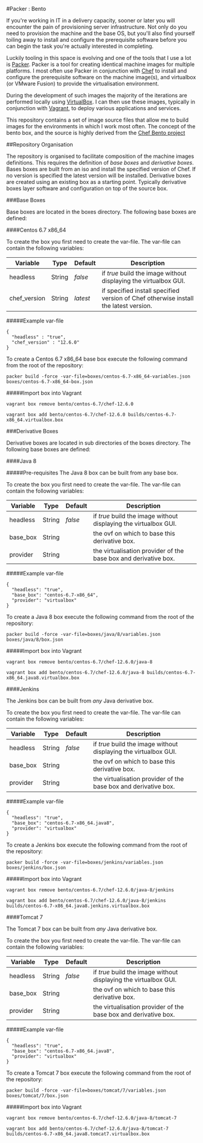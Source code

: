 
#Packer : Bento

If you're working in IT in a delivery capacity, sooner or later you will encounter the pain of provisioning server infrastructure.  Not only do you need to provision the machine and the base OS, but you'll also find yourself toiling away to install and configure the prerequisite software before you can begin the task you're actually interested in completing. 

Luckily tooling in this space is evolving and one of the tools that I use a lot is [Packer](https://www.packer.io).  Packer is a tool for creating identical machine images for multiple platforms.  I most often use Packer in conjunction with [Chef](https://www.chef.io/) to install and configure the prerequisite software on the machine image(s), and virtualbox (or VMware Fusion) to provide the virtualisation environment.

During the development of such images the majority of the iterations are performed locally using [VirtualBox](https://www.virtualbox.org/).  I can then use these images, typically in conjunction with [Vagrant](https://www.vagrantup.com/), to deploy various applications and services.

This repository contains a set of image source files that allow me to build images for the environments in which I work most often.  The concept of the bento box, and the source is highly derived from the [Chef Bento project](https://github.com/chef/bento)

##Repository Organisation

The repository is organised to facilitate composition of the machine images definitions.  This requires the definition of *base boxes* and *derivative boxes*.  Bases boxes are built from an iso and install the specified version of Chef.  If no version is specified the latest version will be installed.  Derivative boxes are created using an existing box as a starting point.  Typically derivative boxes layer software and configuration on top of the source box.

###Base Boxes

Base boxes are located in the boxes directory.  The following base boxes are defined:

####Centos 6.7 x86_64

To create the box you first need to create the var-file.  The var-file can contain the following variables:

| Variable | Type 			| Default | Description |
| -------- | ----- 			| ------- | ----------- |
| headless | String 		| *false* | if *true* build the image without displaying the virtualbox GUI. |
| chef_version | String 	| *latest* | if specified install specified version of Chef otherwise install the latest version. |

#####Example var-file

```
{
  "headless" : "true",
  "chef_version" : "12.6.0"
}
```

To create a Centos 6.7 x86_64 base box execute the following command from the root of the repository:

```
packer build -force -var-file=boxes/centos-6.7-x86_64-variables.json boxes/centos-6.7-x86_64-box.json
```

#####Import box into Vagrant

```
vagrant box remove bento/centos-6.7/chef-12.6.0

vagrant box add bento/centos-6.7/chef-12.6.0 builds/centos-6.7-x86_64.virtualbox.box
```

###Derivative Boxes

Derivative boxes are located in sub directories of the boxes directory.  The following base boxes are defined:

####Java 8

#####Pre-requisites
The Java 8 box can be built from any base box.

To create the box you first need to create the var-file.  The var-file can contain the following variables:

| Variable | Type 			| Default | Description |
| -------- | ----- 			| ------- | ----------- |
| headless | String 		| *false* | if *true* build the image without displaying the virtualbox GUI. |
| base_box | String 	|  | the ovf on which to base this derivative box. |
| provider | String 	| | the virtualisation provider of the base box and derivative box. |


#####Example var-file

```
{
  "headless": "true",
  "base_box": "centos-6.7-x86_64",
  "provider": "virtualbox"
}
```

To create a Java 8 box execute the following command from the root of the repository:

```
packer build -force -var-file=boxes/java/8/variables.json boxes/java/8/box.json
```

#####Import box into Vagrant

```
vagrant box remove bento/centos-6.7/chef-12.6.0/java-8

vagrant box add bento/centos-6.7/chef-12.6.0/java-8 builds/centos-6.7-x86_64.java8.virtualbox.box
```

####Jenkins

The Jenkins box can be built from *any* Java derivative box.

To create the box you first need to create the var-file.  The var-file can contain the following variables:

| Variable | Type 			| Default | Description |
| -------- | ----- 			| ------- | ----------- |
| headless | String 		| *false* | if *true* build the image without displaying the virtualbox GUI. |
| base_box | String 	|  | the ovf on which to base this derivative box. |
| provider | String 	| | the virtualisation provider of the base box and derivative box. |

#####Example var-file

```
{
  "headless": "true",
  "base_box": "centos-6.7-x86_64.java8",
  "provider": "virtualbox"
}
```

To create a Jenkins box execute the following command from the root of the repository:

```
packer build -force -var-file=boxes/jenkins/variables.json boxes/jenkins/box.json
```

#####Import box into Vagrant

```
vagrant box remove bento/centos-6.7/chef-12.6.0/java-8/jenkins

vagrant box add bento/centos-6.7/chef-12.6.0/java-8/jenkins builds/centos-6.7-x86_64.java8.jenkins.virtualbox.box
```

####Tomcat 7

The Tomcat 7 box can be built from *any* Java derivative box.

To create the box you first need to create the var-file.  The var-file can contain the following variables:

| Variable | Type 			| Default | Description |
| -------- | ----- 			| ------- | ----------- |
| headless | String 		| *false* | if *true* build the image without displaying the virtualbox GUI. |
| base_box | String 	|  | the ovf on which to base this derivative box. |
| provider | String 	| | the virtualisation provider of the base box and derivative box. |

#####Example var-file

```
{
  "headless": "true",
  "base_box": "centos-6.7-x86_64.java8",
  "provider": "virtualbox"
}
```

To create a Tomcat 7 box execute the following command from the root of the repository:

```
packer build -force -var-file=boxes/tomcat/7/variables.json boxes/tomcat/7/box.json
```

#####Import box into Vagrant

```
vagrant box remove bento/centos-6.7/chef-12.6.0/java-8/tomcat-7

vagrant box add bento/centos-6.7/chef-12.6.0/java-8/tomcat-7 builds/centos-6.7-x86_64.java8.tomcat7.virtualbox.box
```
